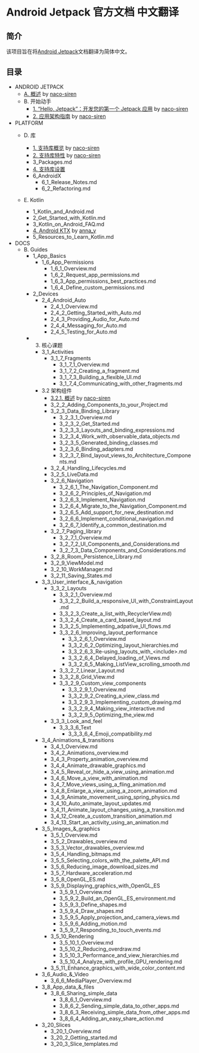 # Android Jetpack 官方文档 中文翻译

## 简介
该项目旨在将[Android Jetpack](https://developer.android.google.cn/jetpack/)文档翻译为简体中文。

## 目录

- ANDROID JETPACK
    - [A. 概述](https://github.com/Android-Jetpack-Chinese-Translation/android-jetpack-chinese-translation/blob/master/ANDROID_JETPACK/A_Overview.md) by [naco-siren](https://github.com/naco-siren)
    - B. 开始动手
        - [1. “Hello, Jetpack”：开发您的第一个 Jetpack 应用](https://github.com/Android-Jetpack-Chinese-Translation/android-jetpack-chinese-translation/blob/master/ANDROID_JETPACK/B_Get_started/1_Build_your_first_Android_Jetpack_app.md) by [naco-siren](https://github.com/naco-siren)
        - [2. 应用架构指南](https://github.com/Android-Jetpack-Chinese-Translation/android-jetpack-chinese-translation/blob/master/ANDROID_JETPACK/B_Get_started/2_Guide_to_app_architecture.md) by [naco-siren](https://github.com/naco-siren)
- PLATFORM
    - D. 库        
        - [1. 支持库概览](https://github.com/Android-Jetpack-Chinese-Translation/android-jetpack-chinese-translation/blob/master/PLATFORM/D_Libraries/1_Support_Library_Overview.md) by [naco-siren](https://github.com/naco-siren)
        - [2. 支持库特性](https://github.com/Android-Jetpack-Chinese-Translation/android-jetpack-chinese-translation/blob/master/PLATFORM/D_Libraries/2_Features.md) by [naco-siren](https://github.com/naco-siren)
        - 3_Packages.md
        - [4. 支持库设置](https://github.com/Android-Jetpack-Chinese-Translation/android-jetpack-chinese-translation/blob/master/PLATFORM/D_Libraries/2_Features.md)
        - 6_AndroidX
            - 6_1_Release_Notes.md
            - 6_2_Refactoring.md

    - E. Kotlin
        - 1_Kotlin_and_Android.md
        - 2_Get_Started_with_Kotlin.md
        - 3_Kotlin_on_Android_FAQ.md
        - [4. Android KTX](https://github.com/Android-Jetpack-Chinese-Translation/android-jetpack-chinese-translation/blob/master/PLATFORM/E_Kotlin/4_Android_KTX.md) by [anna_y](https://github.com/Nevvea7)
        - 5_Resources_to_Learn_Kotlin.md
- DOCS
    - B. Guides
        - 1_App_Basics
            - 1_6_App_Permissions
                - 1_6_1_Overview.md
                - 1_6_2_Request_app_permissions.md
                - 1_6_3_App_permissions_best_practices.md
                - 1_6_4_Define_custom_permissions.md
        - 2_Devices
            - 2_4_Android_Auto
                - 2_4_1_Overview.md
                - 2_4_2_Getting_Started_with_Auto.md
                - 2_4_3_Providing_Audio_for_Auto.md
                - 2_4_4_Messaging_for_Auto.md
                - 2_4_5_Testing_for_Auto.md
        - 3. 核心课题
            - 3_1_Activities
                - 3_1_7_Fragments
                    - 3_1_7_1_Overview.md
                    - 3_1_7_2_Creating_a_fragment.md
                    - 3_1_7_3_Building_a_flexible_UI.md
                    - 3_1_7_4_Communicating_with_other_fragments.md
            - 3.2 架构组件
                - [3.2.1. 概述](https://github.com/Android-Jetpack-Chinese-Translation/android-jetpack-chinese-translation/blob/master/DOCS/B_Guides/3_Core_topics/3_2_Architecture_Components/3_2_1_Overview.md) by [naco-siren](https://github.com/naco-siren)
                - 3_2_2_Adding_Components_to_your_Project.md
                - 3_2_3_Data_Binding_Library
                    - 3_2_3_1_Overview.md
                    - 3_2_3_2_Get_Started.md
                    - 3_2_3_3_Layouts_and_binding_expressions.md
                    - 3_2_3_4_Work_with_observable_data_objects.md
                    - 3_2_3_5_Generated_binding_classes.md
                    - 3_2_3_6_Binding_adapters.md
                    - 3_2_3_7_Bind_layout_views_to_Architecture_Components.md
                - 3_2_4_Handling_Lifecycles.md
                - 3_2_5_LiveData.md
                - 3_2_6_Navigation
                    - 3_2_6_1_The_Navigation_Component.md
                    - 3_2_6_2_Principles_of_Navigation.md
                    - 3_2_6_3_Implement_Navigation.md
                    - 3_2_6_4_Migrate_to_the_Navigation_Component.md
                    - 3_2_6_5_Add_support_for_new_destination.md
                    - 3_2_6_6_Implement_conditional_navigation.md
                    - 3_2_6_7_Identify_a_common_destination.md
                - 3_2_7_Paging_library
                    - 3_2_7_1_Overview.md
                    - 3_2_7_2_UI_Components_and_Considerations.md
                    - 3_2_7_3_Data_Components_and_Considerations.md
                - 3_2_8_Room_Persistence_Library.md
                - 3_2_9_ViewModel.md
                - 3_2_10_WorkManager.md
                - 3_2_11_Saving_States.md
            - 3_3_User_interface_&_navigation
                - 3_3_2_Layouts
                    - 3_3_2_1_Overview.md
                    - 3_3_2_2_Build_a_responsive_UI_with_ConstraintLayout.md
                    - 3_3_2_3_Create_a_list_with_RecyclerView.md)
                    - 3_3_2_4_Create_a_card_based_layout.md
                    - 3_3_2_5_Implementing_adpative_UI_flows.md
                    - 3_3_2_6_Improving_layout_performance
                        - 3_3_2_6_1_Overview.md
                        - 3_3_2_6_2_Optimizing_layout_hierarchies.md
                        - 3_3_2_6_3_Re-using_layouts_with_&lt;include&gt;.md
                        - 3_3_2_6_4_Delayed_loading_of_Views.md
                        - 3_3_2_6_5_Making_ListView_scrolling_smooth.md
                    - 3_3_2_7_Linear_Layout.md
                    - 3_3_2_8_Grid_View.md
                    - 3_3_2_9_Custom_view_components
                        - 3_3_2_9_1_Overview.md
                        - 3_3_2_9_2_Creating_a_view_class.md
                        - 3_3_2_9_3_Implementing_custom_drawing.md
                        - 3_3_2_9_4_Making_view_interactive.md
                        - 3_3_2_9_5_Optimizing_the_view.md
                - 3_3_3_Look_and_feel
                    - 3_3_3_6_Text
                        - 3_3_3_6_4_Emoji_compatibility.md
            - 3_4_Animations_&_transitions
                - 3_4_1_Overview.md
                - 3_4_2_Animations_overview.md
                - 3_4_3_Property_animation_overview.md
                - 3_4_4_Animate_drawable_graphics.md
                - 3_4_5_Reveal_or_hide_a_view_using_animation.md
                - 3_4_6_Move_a_view_with_animation.md
                - 3_4_7_Move_views_using_a_fling_animation.md
                - 3_4_8_Enlarge_a_view_using_a_zoom_animation.md
                - 3_4_9_Animate_movement_using_spring_physics.md
                - 3_4_10_Auto_animate_layout_updates.md
                - 3_4_11_Animate_layout_changes_using_a_transition.md
                - 3_4_12_Create_a_custom_transition_animation.md
                - 3_4_13_Start_an_activity_using_an_animation.md
            - 3_5_Images_&_graphics
                - 3_5_1_Overview.md
                - 3_5_2_Drawables_overview.md
                - 3_5_3_Vector_drawables_overview.md
                - 3_5_4_Handling_bitmaps.md
                - 3_5_5_Selecting_colors_with_the_palette_API.md
                - 3_5_6_Reducing_image_download_sizes.md
                - 3_5_7_Hardware_acceleration.md
                - 3_5_8_OpenGL_ES.md
                - 3_5_9_Displaying_graphics_with_OpenGL_ES
                    - 3_5_9_1_Overview.md
                    - 3_5_9_2_Build_an_OpenGL_ES_environment.md
                    - 3_5_9_3_Define_shapes.md
                    - 3_5_9_4_Draw_shapes.md
                    - 3_5_9_5_Apply_projection_and_camera_views.md
                    - 3_5_9_6_Adding_motion.md
                    - 3_5_9_7_Responding_to_touch_events.md
                - 3_5_10_Rendering
                    - 3_5_10_1_Overview.md
                    - 3_5_10_2_Reducing_overdraw.md
                    - 3_5_10_3_Performance_and_view_hierarchies.md
                    - 3_5_10_4_Analyze_with_profile_GPU_rendering.md
                - 3_5_11_Enhance_graphics_with_wide_color_content.md
            - 3_6_Audio_&_Video
                - 3_6_6_MediaPlayer_Overview.md
            - 3_8_App_data_&_files
                - 3_8_6_Sharing_simple_data
                    - 3_8_6_1_Overview.md
                    - 3_8_6_2_Sending_simple_data_to_other_apps.md
                    - 3_8_6_3_Receiving_simple_data_from_other_apps.md
                    - 3_8_6_4_Adding_an_easy_share_action.md
            - 3_20_Slices
                - 3_20_1_Overview.md
                - 3_20_2_Getting_started.md
                - 3_20_3_Slice_templates.md


